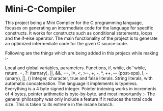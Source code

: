 # Mini-C-Compiler
This project being a Mini Compiler for the C programming language, focuses on generating an intermediate code for the language for specific constructs. It works for constructs such as conditional statements, loops and the if-else operator. The main functionality of the project is to generate an optimized intermediate code for the given C source code.

Following are the things which are being added in this projecs while making :-

Local and global variables, parameters.
Functions, if, while, do``while, return.
=, ?: (ternary), ||, &&, ==, !=, <, >=, +, -, *, ++, -- (post-ops), !, - (unary), [], ()
Integer, character, true and false literals. String literals, with automatic concatenation.
The language it implements is typeless. Everything is a 4 byte signed integer.
Pointer indexing works in increments of 4 bytes, pointer arithmetic is byte-by-byte.
and most importantly  :- The general philosophy was only include a feature if it reduces the total code size. This is taken to its extreme in the insane branch.
